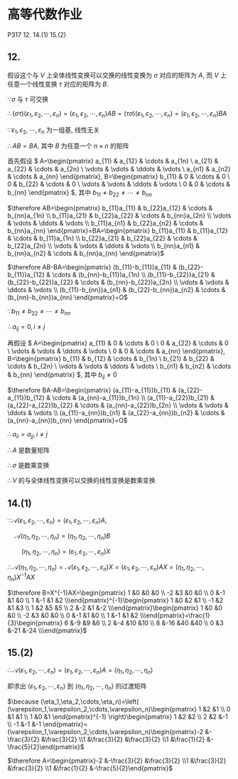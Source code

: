 # 高等代数作业

P317 12. 14.(1) 15.(2)

## 12.

假设这个与 $V$ 上全体线性变换可以交换的线性变换为 $\sigma$ 对应的矩阵为 $A$, 而 $V$ 上任意一个线性变换 $\tau$ 对应的矩阵为 $B$.

$\because \sigma$ 与 $\tau$ 可交换

$\therefore (\sigma \tau)(\varepsilon_1,\varepsilon_2,\cdots,\varepsilon_n)=(\varepsilon_1,\varepsilon_2,\cdots,\varepsilon_n)AB=(\tau\sigma)(\varepsilon_1,\varepsilon_2,\cdots,\varepsilon_n)=(\varepsilon_1,\varepsilon_2,\cdots,\varepsilon_n)BA$

$\because \varepsilon_1,\varepsilon_2,\cdots,\varepsilon_n$ 为一组基, 线性无关

$\therefore AB=BA$, 其中 $B$ 为任意一个 $n \times n$ 的矩阵

首先假设 $
A=\begin{pmatrix}
    a_{11} & a_{12} & \cdots & a_{1n} \\
    a_{21} & a_{22} & \cdots & a_{2n} \\
    \vdots & \vdots & \ddots & \vdots \\
    a_{n1} & a_{n2} & \cdots & a_{nn}
\end{pmatrix},
B=\begin{pmatrix}
    b_{11} & 0 & \cdots & 0 \\
    0 & b_{22} & \cdots & 0 \\
    \vdots & \vdots & \ddots & \vdots \\
    0 & 0 & \cdots & b_{nn}
\end{pmatrix}
$, 其中 $b_{11}\neq b_{22}\neq \cdots \neq b_{nn}$

$\therefore AB=\begin{pmatrix}
    b_{11}a_{11} & b_{22}a_{12} & \cdots & b_{nn}a_{1n} \\
    b_{11}a_{21} & b_{22}a_{22} & \cdots & b_{nn}a_{2n} \\
    \vdots & \vdots & \ddots & \vdots \\
    b_{11}a_{n1} & b_{22}a_{n2} & \cdots & b_{nn}a_{nn}
\end{pmatrix}=BA=\begin{pmatrix}
    b_{11}a_{11} & b_{11}a_{12} & \cdots & b_{11}a_{1n} \\
    b_{22}a_{21} & b_{22}a_{22} & \cdots & b_{22}a_{2n} \\
    \vdots & \vdots & \ddots & \vdots \\
    b_{nn}a_{n1} & b_{nn}a_{n2} & \cdots & b_{nn}a_{nn}
\end{pmatrix}$

$\therefore AB-BA=\begin{pmatrix}
    (b_{11}-b_{11})a_{11} & (b_{22}-b_{11})a_{12} & \cdots & (b_{nn}-b_{11})a_{1n} \\
    (b_{11}-b_{22})a_{21} & (b_{22}-b_{22})a_{22} & \cdots & (b_{nn}-b_{22})a_{2n} \\
    \vdots & \vdots & \ddots & \vdots \\
    (b_{11}-b_{nn})a_{n1} & (b_{22}-b_{nn})a_{n2} & \cdots & (b_{nn}-b_{nn})a_{nn}
\end{pmatrix}=O$

$\because b_{11}\neq b_{22}\neq \cdots \neq b_{nn}$

$\therefore a_{ij}=0, i\neq j$

再假设 $
A=\begin{pmatrix}
    a_{11} & 0 & \cdots & 0 \\
    0 & a_{22} & \cdots & 0 \\
    \vdots & \vdots & \ddots & \vdots \\
    0 & 0 & \cdots & a_{nn}
\end{pmatrix},
B=\begin{pmatrix}
    b_{11} & b_{12} & \cdots & b_{1n} \\
    b_{21} & b_{22} & \cdots & b_{2n} \\
    \vdots & \vdots & \ddots & \vdots \\
    b_{n1} & b_{n2} & \cdots & b_{nn}
\end{pmatrix}
$, 其中 $b_{ij}\neq 0$ 

$\therefore BA-AB=\begin{pmatrix}
    (a_{11}-a_{11})b_{11} & (a_{22}-a_{11})b_{12} & \cdots & (a_{nn}-a_{11})b_{1n} \\
    (a_{11}-a_{22})b_{21} & (a_{22}-a_{22})b_{22} & \cdots & (a_{nn}-a_{22})b_{2n} \\
    \vdots & \vdots & \ddots & \vdots \\
    (a_{11}-a_{nn})b_{n1} & (a_{22}-a_{nn})b_{n2} & \cdots & (a_{nn}-a_{nn})b_{nn}
\end{pmatrix}=O$

$\therefore a_{ii}=a_{jj}, i\neq j$

$\therefore A$ 是数量矩阵

$\therefore \sigma$ 是数乘变换

$\therefore V$ 的与全体线性变换可以交换的线性变换是数乘变换


## 14.(1)

$\because \mathcal{A}(\varepsilon_1,\varepsilon_2,\cdots,\varepsilon_n)=(\varepsilon_1,\varepsilon_2,\cdots,\varepsilon_n)A$,

$\quad\mathcal{A}(\eta_1,\eta_2,\cdots,\eta_n)=(\eta_1,\eta_2,\cdots,\eta_n)B$

$\qquad(\eta_1,\eta_2,\cdots,\eta_n)=(\varepsilon_1,\varepsilon_2,\cdots,\varepsilon_n)X$

$\therefore \mathcal{A}(\eta_1,\eta_2,\cdots,\eta_n)=\mathcal{A}(\varepsilon_1,\varepsilon_2,\cdots,\varepsilon_n)X=(\varepsilon_1,\varepsilon_2,\cdots,\varepsilon_n)AX=(\eta_1,\eta_2,\cdots,\eta_n)X^{-1}AX$

$\therefore B=X^{-1}AX=\begin{pmatrix}	1 &0 &0 &0 \\	-2 &3 &0 &0 \\	0 &-1 &1 &0 \\	1 &-1 &1 &2 \\\end{pmatrix}^{-1}\begin{pmatrix}	1 &0 &2 &1 \\	-1 &2 &1 &3 \\	1 &2 &5 &5 \\	2 &-2 &1 &-2 \\\end{pmatrix}\begin{pmatrix}	1 &0 &0 &0 \\	-2 &3 &0 &0 \\	0 &-1 &1 &0 \\	1 &-1 &1 &2 \\\end{pmatrix}=\frac{1}{3}\begin{pmatrix}	6 &-9 &9 &6 \\	2 &-4 &10 &10 \\	8 &-16 &40 &40 \\	0 &3 &-21 &-24 \\\end{pmatrix}$

## 15.(2)

$\therefore \mathcal{A}(\varepsilon_1,\varepsilon_2,\cdots,\varepsilon_n)=(\varepsilon_1,\varepsilon_2,\cdots,\varepsilon_n)A=(\eta_1,\eta_2,\cdots,\eta_n)$

即求出 $(\varepsilon_1,\varepsilon_2,\cdots,\varepsilon_n)$ 到 $(\eta_1,\eta_2,\cdots,\eta_n)$ 的过渡矩阵

$\because (\eta_1,\eta_2,\cdots,\eta_n)=\left( (\varepsilon_1,\varepsilon_2,\cdots,\varepsilon_n)\begin{pmatrix}	1 &2 &1 \\	0 &1 &1 \\	1 &0 &1 \end{pmatrix}^{-1} \right)\begin{pmatrix}	1 &2 &2 \\	2 &2 &-1 \\	-1 &-1 &-1 \end{pmatrix}=(\varepsilon_1,\varepsilon_2,\cdots,\varepsilon_n)\begin{pmatrix}-2 &-\frac{3}{2} &\frac{3}{2} \\1 &\frac{3}{2} &\frac{3}{2} \\1 &\frac{1}{2} &-\frac{5}{2}\end{pmatrix}$

$\therefore A=\begin{pmatrix}-2 &-\frac{3}{2} &\frac{3}{2} \\1 &\frac{3}{2} &\frac{3}{2} \\1 &\frac{1}{2} &-\frac{5}{2}\end{pmatrix}$